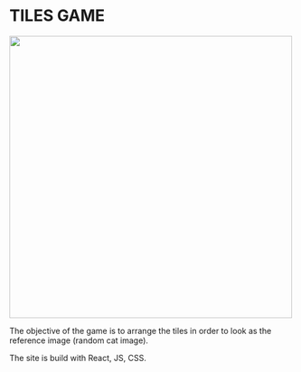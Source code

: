 # TILES GAME
<img src="https://github.com/CrisZulua/tiles-game/assets/160841290/f28438ae-756c-4b17-bb2a-5b1136f3f690" width="500"/>

The objective of the game is to arrange the tiles in order to look as the reference image (random cat image).

The site is build with React, JS, CSS.

